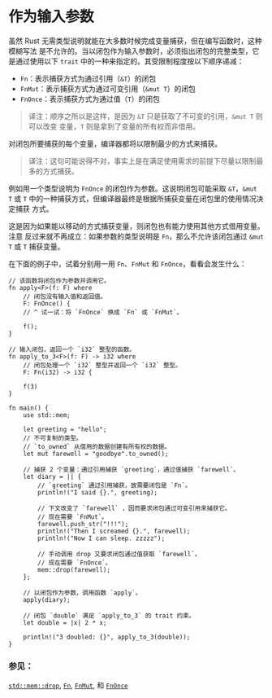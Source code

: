 # 作为输入参数

虽然 Rust 无需类型说明就能在大多数时候完成变量捕获，但在编写函数时，这种模糊写法
是不允许的。当以闭包作为输入参数时，必须指出闭包的完整类型，它是通过使用以下
 `trait` 中的一种来指定的。其受限制程度按以下顺序递减：

* `Fn`：表示捕获方式为通过引用（`&T`）的闭包
* `FnMut`：表示捕获方式为通过可变引用（`&mut T`）的闭包
* `FnOnce`：表示捕获方式为通过值（`T`）的闭包

> 译注：顺序之所以是这样，是因为 `&T` 只是获取了不可变的引用，`&mut T` 则可以改变
> 变量，`T` 则是拿到了变量的所有权而非借用。

对闭包所要捕获的每个变量，编译器都将以限制最少的方式来捕获。

> 译注：这句可能说得不对，事实上是在满足使用需求的前提下尽量以限制最多的方式捕获。

例如用一个类型说明为 `FnOnce` 的闭包作为参数。这说明闭包可能采取 `&T`，`&mut T`
或 `T` 中的一种捕获方式，但编译器最终是根据所捕获变量在闭包里的使用情况决定捕获
方式。

这是因为如果能以移动的方式捕获变量，则闭包也有能力使用其他方式借用变量。注意
反过来就不再成立：如果参数的类型说明是 `Fn`，那么不允许该闭包通过 `&mut T`
 或 `T` 捕获变量。

在下面的例子中，试着分别用一用 `Fn`、`FnMut` 和 `FnOnce`，看看会发生什么：

```rust,editable
// 该函数将闭包作为参数并调用它。
fn apply<F>(f: F) where
    // 闭包没有输入值和返回值。
    F: FnOnce() {
    // ^ 试一试：将 `FnOnce` 换成 `Fn` 或 `FnMut`。

    f();
}

// 输入闭包，返回一个 `i32` 整型的函数。
fn apply_to_3<F>(f: F) -> i32 where
    // 闭包处理一个 `i32` 整型并返回一个 `i32` 整型。
    F: Fn(i32) -> i32 {

    f(3)
}

fn main() {
    use std::mem;
    
    let greeting = "hello";
    // 不可复制的类型。
    // `to_owned` 从借用的数据创建有所有权的数据。
    let mut farewell = "goodbye".to_owned();

    // 捕获 2 个变量：通过引用捕获 `greeting`，通过值捕获 `farewell`。
    let diary = || {
        // `greeting` 通过引用捕获，故需要闭包是 `Fn`。
        println!("I said {}.", greeting);

        // 下文改变了 `farewell` ，因而要求闭包通过可变引用来捕获它。
        // 现在需要 `FnMut`。
        farewell.push_str("!!!");
        println!("Then I screamed {}.", farewell);
        println!("Now I can sleep. zzzzz");

        // 手动调用 drop 又要求闭包通过值获取 `farewell`。
        // 现在需要 `FnOnce`。
        mem::drop(farewell);
    };

    // 以闭包作为参数，调用函数 `apply`。
    apply(diary);

    // 闭包 `double` 满足 `apply_to_3` 的 trait 约束。
    let double = |x| 2 * x;

    println!("3 doubled: {}", apply_to_3(double));
}
```

### 参见：

[`std::mem::drop`][drop], [`Fn`][fn], [`FnMut`][fnmut], 和 [`FnOnce`][fnonce]

[drop]: https://rustwiki.org/zh-CN/std/mem/fn.drop.html
[fn]: https://rustwiki.org/zh-CN/std/ops/trait.Fn.html
[fnmut]: https://rustwiki.org/zh-CN/std/ops/trait.FnMut.html
[fnonce]: https://rustwiki.org/zh-CN/std/ops/trait.FnOnce.html

